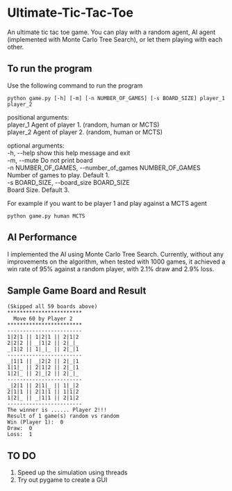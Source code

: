 # Ultimate-Tic-Tac-Toe
An ultimate tic tac toe game. You can play with a random agent, AI agent (implemented with Monte Carlo Tree Search), or let them playing with each other.

## To run the program

Use the following command to run the program
```
python game.py [-h] [-m] [-n NUMBER_OF_GAMES] [-s BOARD_SIZE] player_1 player_2
```
positional arguments:  
  player_1              Agent of player 1. (random, human or MCTS)  
  player_2              Agent of player 2. (random, human or MCTS)  

optional arguments:  
  -h, --help            show this help message and exit  
  -m, --mute            Do not print board  
  -n NUMBER_OF_GAMES, --number_of_games NUMBER_OF_GAMES  
                        Number of games to play. Default 1.  
  -s BOARD_SIZE, --board_size BOARD_SIZE  
                        Board Size. Default 3.  

For example if you want to be player 1 and play against a MCTS agent
```
python game.py human MCTS
```

## AI Performance
I implemented the AI using Monte Carlo Tree Search.
Currently, without any improvements on the algorithm, when tested with 1000 games, it achieved a win rate of 95% against a random player,
with 2.1% draw and 2.9% loss.

## Sample Game Board and Result
```
(Skipped all 59 boards above)
************************
  Move 60 by Player 2
************************
------------------------
1|2|1 || 1|2|1 || 2|1|2
2|2|2 || _|1|2 || 2|_|_
_|1|2 || 1|_|_ || 2|_|1
------------------------
_|1|1 || _|2|2 || 2|_|1
1|1|_ || 2|1|2 || 2|_|1
1|2|_ || 2|_|2 || 2|_|_
------------------------
_|2|1 || 2|1|_ || 1|_|2
2|1|1 || 2|1|1 || 1|1|2
1|2|_ || _|1|1 || 2|1|2
------------------------
The winner is ...... Player 2!!!
Result of 1 game(s) random vs random
Win (Player 1):  0
Draw:  0
Loss:  1
```

## TO DO
1. Speed up the simulation using threads
2. Try out pygame to create a GUI